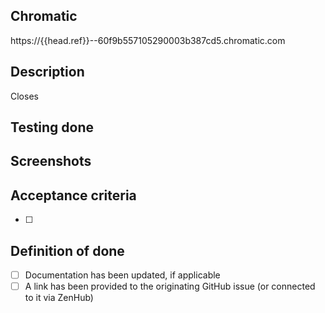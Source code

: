 ## Chromatic
https://{{head.ref}}--60f9b557105290003b387cd5.chromatic.com

## Description
Closes <ticket>

## Testing done

## Screenshots

## Acceptance criteria
- [ ]

## Definition of done
- [ ] Documentation has been updated, if applicable
- [ ] A link has been provided to the originating GitHub issue (or connected to it via ZenHub)
